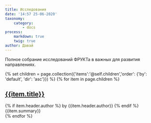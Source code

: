 ```yaml
---
title: Исследования
date: '14:57 25-06-2020'
taxonomy:
    category:
        - docs
process:
    markdown: true
    twig: true
author: Давай
---
```


Полное собрание исследований ФРУКТа в важных для развития направлениях.

{% set children = page.collection({'items':'@self.children','order': {'by': 'default', 'dir': 'asc'}}) %}
{% for item in page.children %}
<div markdown="0" class="item-card"> 
<h2><a href="{{item.url}}">{{item.title}}</a> </h2> 
    {% if item.header.author %} by {{item.header.author}} {% endif %}
	{{item.summary}}
</div>
{% endfor %}